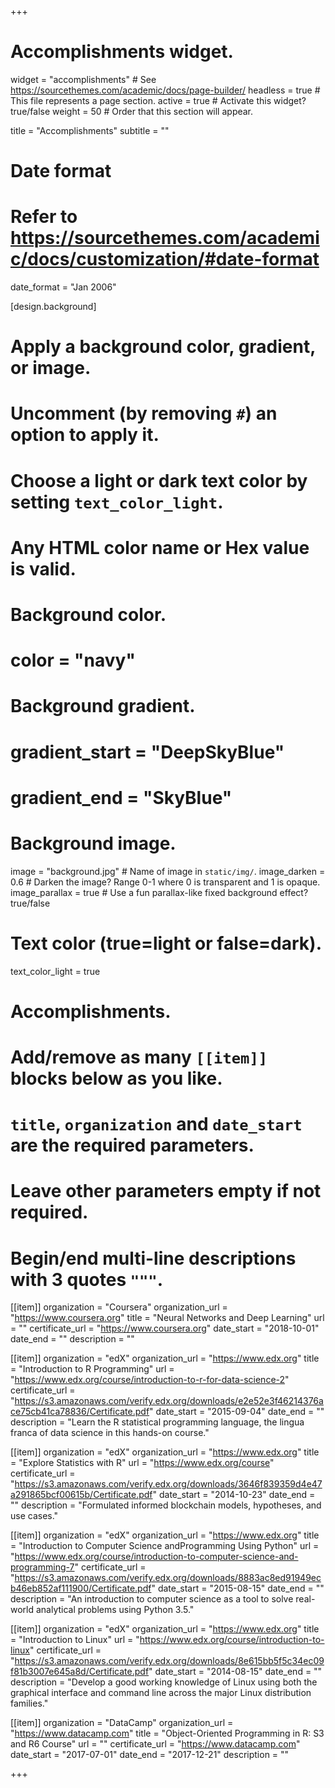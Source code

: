 +++
# Accomplishments widget.
widget = "accomplishments"  # See https://sourcethemes.com/academic/docs/page-builder/
headless = true  # This file represents a page section.
active = true  # Activate this widget? true/false
weight = 50  # Order that this section will appear.

title = "Accomplish&shy;ments"
subtitle = ""

# Date format
#   Refer to https://sourcethemes.com/academic/docs/customization/#date-format
date_format = "Jan 2006"

[design.background]
  # Apply a background color, gradient, or image.
  #   Uncomment (by removing `#`) an option to apply it.
  #   Choose a light or dark text color by setting `text_color_light`.
  #   Any HTML color name or Hex value is valid.
    
  # Background color.
  # color = "navy"
  
  # Background gradient.
  # gradient_start = "DeepSkyBlue"
  # gradient_end = "SkyBlue"
  
  # Background image.
  image = "background.jpg"  # Name of image in `static/img/`.
  image_darken = 0.6  # Darken the image? Range 0-1 where 0 is transparent and 1 is opaque.
  image_parallax = true  # Use a fun parallax-like fixed background effect? true/false

  # Text color (true=light or false=dark).
  text_color_light = true  

# Accomplishments.
#   Add/remove as many `[[item]]` blocks below as you like.
#   `title`, `organization` and `date_start` are the required parameters.
#   Leave other parameters empty if not required.
#   Begin/end multi-line descriptions with 3 quotes `"""`.

[[item]]
  organization = "Coursera"
  organization_url = "https://www.coursera.org"
  title = "Neural Networks and Deep Learning"
  url = ""
  certificate_url = "https://www.coursera.org"
  date_start = "2018-10-01"
  date_end = ""
  description = ""

[[item]]
  organization = "edX"
  organization_url = "https://www.edx.org"
  title = "Introduction to R Programming"
  url = "https://www.edx.org/course/introduction-to-r-for-data-science-2"
  certificate_url = "https://s3.amazonaws.com/verify.edx.org/downloads/e2e52e3f46214376ace75cb41ca78836/Certificate.pdf"
  date_start = "2015-09-04"
  date_end = ""
  description = "Learn the R statistical programming language, the lingua franca of data science in this hands-on course."
  
  
[[item]]
  organization = "edX"
  organization_url = "https://www.edx.org"
  title = "Explore Statistics with R"
  url = "https://www.edx.org/course"
  certificate_url = "https://s3.amazonaws.com/verify.edx.org/downloads/3646f839359d4e47a291865bcf00615b/Certificate.pdf"
  date_start = "2014-10-23"
  date_end = ""
  description = "Formulated informed blockchain models, hypotheses, and use cases."
  
[[item]]
  organization = "edX"
  organization_url = "https://www.edx.org"
  title = "Introduction to Computer Science andProgramming Using Python"
  url = "https://www.edx.org/course/introduction-to-computer-science-and-programming-7"
  certificate_url = "https://s3.amazonaws.com/verify.edx.org/downloads/8883ac8ed91949ecb46eb852af111900/Certificate.pdf"
  date_start = "2015-08-15"
  date_end = ""
  description = "An introduction to computer science as a tool to solve real-world analytical problems using Python 3.5."

[[item]]
  organization = "edX"
  organization_url = "https://www.edx.org"
  title = "Introduction to Linux"
  url = "https://www.edx.org/course/introduction-to-linux"
  certificate_url = "https://s3.amazonaws.com/verify.edx.org/downloads/8e615bb5f5c34ec09f81b3007e645a8d/Certificate.pdf"
  date_start = "2014-08-15"
  date_end = ""
  description = "Develop a good working knowledge of Linux using both the graphical interface and command line across the major Linux distribution families."
  
[[item]]
  organization = "DataCamp"
  organization_url = "https://www.datacamp.com"
  title = "Object-Oriented Programming in R: S3 and R6 Course"
  url = ""
  certificate_url = "https://www.datacamp.com"
  date_start = "2017-07-01"
  date_end = "2017-12-21"
  description = ""

+++

